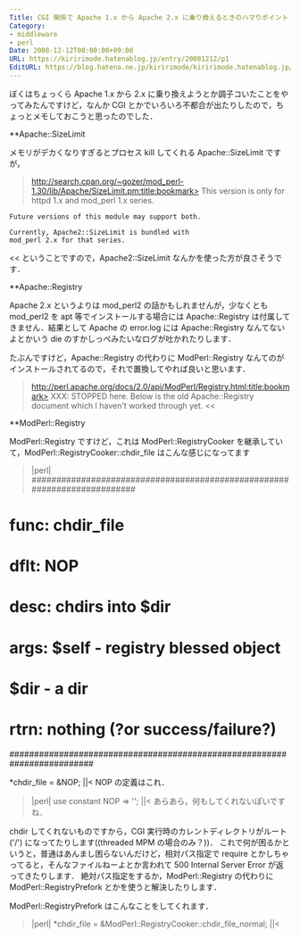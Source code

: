 ```yaml
---
Title: CGI 関係で Apache 1.x から Apache 2.x に乗り換えるときのハマりポイント
Category:
- middleware
- perl
Date: 2008-12-12T00:00:00+09:00
URL: https://kiririmode.hatenablog.jp/entry/20081212/p1
EditURL: https://blog.hatena.ne.jp/kiririmode/kiririmode.hatenablog.jp/atom/entry/8454420450078213767
---
```


ぼくはちょっくら Apache 1.x から 2.x に乗り換えようとか調子コいたことをやってみたんですけど，なんか CGI とかでいろいろ不都合が出たりしたので，ちょっとメモしておこうと思ったのでした．

**Apache::SizeLimit

メモリがデカくなりすぎるとプロセス kill してくれる Apache::SizeLimit ですが，
>http://search.cpan.org/~gozer/mod_perl-1.30/lib/Apache/SizeLimit.pm:title:bookmark>
    This version is only for httpd 1.x and mod_perl 1.x
    series.

    Future versions of this module may support both.

    Currently, Apache2::SizeLimit is bundled with
    mod_perl 2.x for that series.
<<
ということですので，Apache2::SizeLimit なんかを使った方が良さそうです．

**Apache::Registry

Apache 2.x というよりは mod_perl2 の話かもしれませんが，少なくとも mod_perl2 を apt 等でインストールする場合には Apache::Registry は付属してきません．結果として Apache の error.log には Apache::Registry なんてないよとかいう die のすかしっぺみたいなログが吐かれたりします．

たぶんですけど，Apache::Registry の代わりに ModPerl::Registry なんてのがインストールされてるので，それで置換してやれば良いと思います．

>http://perl.apache.org/docs/2.0/api/ModPerl/Registry.html:title:bookmark>
XXX: STOPPED here. Below is the old Apache::Registry document which I haven't worked through yet.
<<

**ModPerl::Registry

ModPerl::Registry ですけど，これは ModPerl::RegistryCooker を継承していて，ModPerl::RegistryCooker::chdir_file はこんな感じになってます
>|perl|
#########################################################################
# func: chdir_file
# dflt: NOP
# desc: chdirs into $dir
# args: $self - registry blessed object
#       $dir - a dir
# rtrn: nothing (?or success/failure?)
#########################################################################

*chdir_file = \&NOP;
||<
NOP の定義はこれ．
>|perl|
use constant NOP   => '';
||<
あらあら，何もしてくれないぽいですね．

chdir してくれないものですから，CGI 実行時のカレントディレクトリがルート ('/') になってたりします((threaded MPM の場合のみ？))．
これで何が困るかというと，普通はあんまし困らないんだけど，相対パス指定で require とかしちゃってると，そんなファイルねーよとか言われて 500 Internal Server Error が返ってきたりします．
絶対パス指定をするか，ModPerl::Registry の代わりに ModPerl::RegistryPrefork とかを使うと解決したりします．

ModPerl::RegistryPrefork はこんなことをしてくれます．
>|perl|
*chdir_file = \&ModPerl::RegistryCooker::chdir_file_normal;
||<
